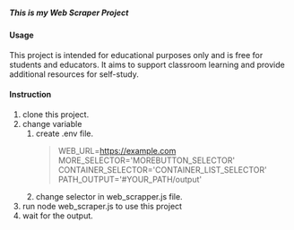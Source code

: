 ##### This is my Web Scraper Project 

#### Usage
This project is intended for educational purposes only and is free for students and educators. It aims to support classroom learning and provide additional resources for self-study.

#### Instruction
1. clone this project. 
2. change variable
    1. create .env file.
        >WEB_URL=https://example.com
        >MORE_SELECTOR='MOREBUTTON_SELECTOR'
        >CONTAINER_SELECTOR='CONTAINER_LIST_SELECTOR'
        >PATH_OUTPUT='#YOUR_PATH/output'
    2. change selector in web_scrapper.js file.
3. run node web_scraper.js to use this project 
4. wait for the output. 

